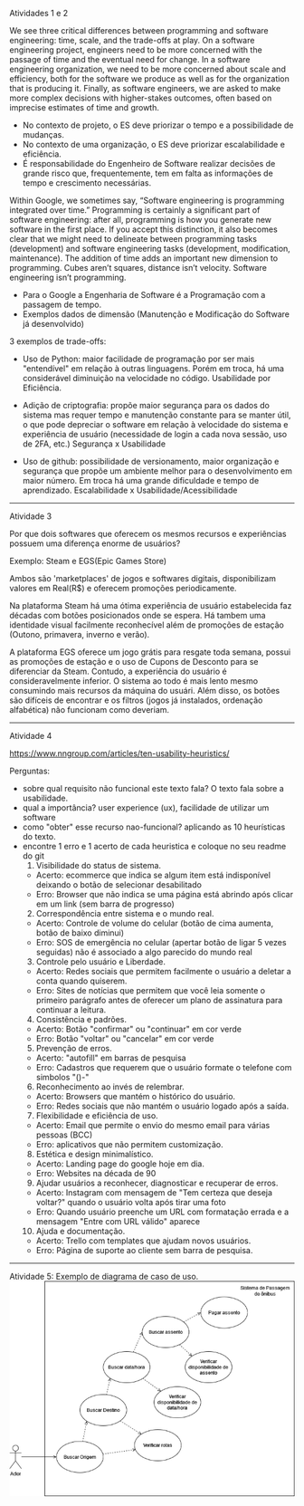 Atividades 1 e 2

We see three critical differences between programming and software engineering:
time, scale, and the trade-offs at play.
On a software engineering project,
engineers need to be more concerned with the passage of time and the eventual need for change.
In a software engineering organization,
we need to be more concerned about scale and efficiency,
both for the software we produce as well as for the organization that is producing it.
Finally, as software engineers, we are asked to make more complex decisions with higher-stakes outcomes,
often based on imprecise estimates of time and growth.

-  No contexto de projeto, o ES deve priorizar o tempo e a possibilidade de mudanças.
-  No contexto de uma organização, o ES deve priorizar escalabilidade e eficiência.
-  É responsabilidade do Engenheiro de Software realizar decisões de grande risco que, frequentemente, tem em falta as informações de tempo e crescimento necessárias.


Within Google, we sometimes say, “Software engineering is programming integrated over time.” Programming is certainly a significant part of software engineering: after all, programming is how you generate new software in the first place. If you accept this distinction, it also becomes clear that we might need to delineate between programming tasks (development) and software engineering tasks (development, modification, maintenance). The addition of time adds an important new dimension to programming. Cubes aren’t squares, distance isn’t velocity. Software engineering isn’t programming.

- Para o Google a Engenharia de Software é a Programação com a passagem de tempo.
- Exemplos dados de dimensão (Manutenção e Modificação do Software já desenvolvido)

3 exemplos de trade-offs:
- Uso de Python: maior facilidade de programação por ser mais "entendível" em relação à outras linguagens. Porém em troca, há uma considerável diminuição na velocidade no código. Usabilidade por Eficiência.

- Adição de criptografia: propõe maior segurança para os dados do sistema mas requer tempo e manutenção constante para se manter útil, o que pode depreciar o software em relação à velocidade do sistema e experiência de usuário (necessidade de login a cada nova sessão, uso de 2FA, etc.)
Segurança x Usabilidade

- Uso de github: possibilidade de versionamento, maior organização e segurança que propõe um ambiente melhor para o desenvolvimento em maior número. Em troca há uma grande dificuldade e tempo de aprendizado.
Escalabilidade x Usabilidade/Acessibilidade


-----------------------------------

Atividade 3

Por que dois softwares que oferecem os mesmos recursos e experiências possuem uma diferença enorme de usuários?

Exemplo: Steam e EGS(Epic Games Store) <Usabilidade>

Ambos são 'marketplaces' de jogos e softwares digitais, disponibilizam valores em Real(R$) e oferecem promoções periodicamente.

Na plataforma Steam há uma ótima experiência de usuário estabelecida faz décadas com botões posicionados onde se espera. Há tambem uma identidade visual facilmente reconhecível além de promoções de estação (Outono, primavera, inverno e verão).

A plataforma EGS oferece um jogo grátis para resgate toda semana, possui as promoções de estação e o uso de Cupons de Desconto para se diferenciar da Steam. Contudo, a experiência do usuário é consideravelmente inferior. O sistema ao todo é mais lento mesmo consumindo mais recursos da máquina do usuári. Além disso, os botões são difíceis de encontrar e os filtros (jogos já instalados, ordenação alfabética) não funcionam como deveriam.

---------------------------------------

Atividade 4

https://www.nngroup.com/articles/ten-usability-heuristics/

Perguntas: 
 - sobre qual requisito não funcional este texto fala?
   O texto fala sobre a usabilidade.
 - qual a importância?
   user experience (ux), facilidade de utilizar um software
 - como "obter" esse recurso nao-funcional?
   aplicando as 10 heurísticas do texto.
 - encontre 1 erro e 1 acerto de cada heuristica e coloque no seu readme do git
   1. Visibilidade do status de sistema.
     - Acerto: ecommerce que indica se algum item está indisponível deixando o botão de selecionar desabilitado 
     - Erro: Browser que não indica se uma página está abrindo após clicar em um link (sem barra de progresso)
   2. Correspondência entre sistema e o mundo real.
     - Acerto: Controle de volume do celular (botão de cima aumenta, botão de baixo diminui)
     - Erro: SOS de emergência no celular (apertar botão de ligar 5 vezes seguidas) não é associado a algo parecido do mundo real
   3. Controle pelo usuário e Liberdade.
     - Acerto: Redes sociais que permitem facilmente o usuário a deletar a conta quando quiserem.
     - Erro: Sites de notícias que permitem que você leia somente o primeiro parágrafo antes de oferecer um plano de assinatura para continuar a leitura.
   4. Consistência e padrões.
     - Acerto: Botão "confirmar" ou "continuar" em cor verde
     - Erro: Botão "voltar" ou "cancelar" em cor verde
   5. Prevenção de erros.
     - Acerto: "autofill" em barras de pesquisa
     - Erro: Cadastros que requerem que o usuário formate o telefone com simbolos "()-"
   6. Reconhecimento ao invés de relembrar.
     - Acerto: Browsers que mantém o histórico do usuário.
     - Erro: Redes sociais que não mantém o usuário logado após a saída.
   7. Flexibilidade e eficiência de uso.
     - Acerto: Email que permite o envio do mesmo email para várias pessoas (BCC)
     - Erro: aplicativos que não permitem customização.
   8. Estética e design minimalístico.
     - Acerto: Landing page do google hoje em dia.
     - Erro: Websites na década de 90
   9. Ajudar usuários a reconhecer, diagnosticar e recuperar de erros.
     - Acerto: Instagram com mensagem de "Tem certeza que deseja voltar?" quando o usuário volta após tirar uma foto
     - Erro: Quando usuário preenche um URL com formatação errada e a mensagem "Entre com URL válido" aparece
   10. Ajuda e documentação.
     - Acerto: Trello com templates que ajudam novos usuários.
     - Erro: Página de suporte ao cliente sem barra de pesquisa.

----------------------------------------
Atividade 5: Exemplo de diagrama de caso de uso.
![Diagrama de Passagem de Ônibus](https://github.com/AndreWakugawa/bertoti/blob/main/Engenharia%20de%20Software/blob/useCasePassagemOnibus.png?raw=true)

